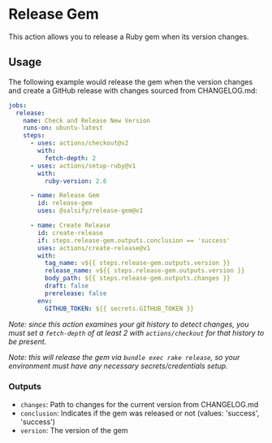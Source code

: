 # Release Gem

This action allows you to release a Ruby gem when its version changes.

## Usage

The following example would release the gem when the version changes and create a GitHub release with changes sourced
from CHANGELOG.md:

```yaml
jobs:
  release:
    name: Check and Release New Version
    runs-on: ubuntu-latest
    steps:
      - uses: actions/checkout@v2
        with:
          fetch-depth: 2
      - uses: actions/setup-ruby@v1
        with:
          ruby-version: 2.6

      - name: Release Gem
        id: release-gem
        uses: @salsify/release-gem@v1

      - name: Create Release
        id: create-release
        if: steps.release-gem.outputs.conclusion == 'success'
        uses: actions/create-release@v1
        with:
          tag_name: v${{ steps.release-gem.outputs.version }}
          release_name: v${{ steps.release-gem.outputs.version }}
          body_path: ${{ steps.release-gem.outputs.changes }}
          draft: false
          prerelease: false
        env:
          GITHUB_TOKEN: ${{ secrets.GITHUB_TOKEN }}
```

_Note: since this action examines your git history to detect changes, you must set a `fetch-depth` of at least 2 with
`actions/checkout` for that history to be present._

_Note: this will release the gem via `bundle exec rake release`, so your environment must have any necessary secrets/credentials setup._

### Outputs

- `changes`: Path to changes for the current version from CHANGELOG.md
- `conclusion`: Indicates if the gem was released or not (values: 'success', 'success')
- `version`: The version of the gem
